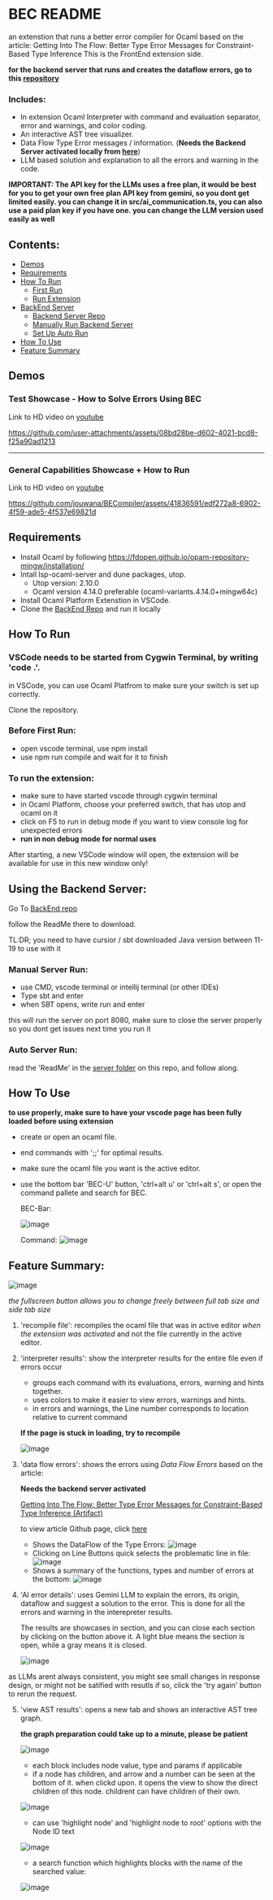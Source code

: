 # BEC README

an extenstion that runs a better error compiler for Ocaml based on the article: Getting Into The Flow: Better Type Error Messages for Constraint-Based Type Inference 
This is the FrontEnd extension side.

**for the backend server that runs and creates the dataflow errors, go to this [repository](https://github.com/RazanDally/BECompiler/)**

### Includes:
- In extension Ocaml Interpreter with command and evaluation separator, error and warnings, and color coding.
- An interactive AST tree visualizer.
- Data Flow Type Error messages / information. (**Needs the Backend Server activated locally from [here](https://github.com/RazanDally/BECompiler/)**)
- LLM based solution and explanation to all the errors and warning in the code.

**IMPORTANT: The API key for the LLMs uses a free plan, it would be best for you to get your own free plan API key from gemini, so you dont get limited easily. you can change it in src/ai_communication.ts,
you can also use a paid plan key if you have one. you can change the LLM version used easily as well**

## Contents:
- [Demos](https://github.com/jouwana/BECompiler?tab=readme-ov-file#demo)
- [Requirements](https://github.com/jouwana/BECompiler?tab=readme-ov-file#requirements)
- [How To Run](https://github.com/jouwana/BECompiler?tab=readme-ov-file#how-to-run)
   - [First Run](https://github.com/jouwana/BECompiler?tab=readme-ov-file#before-first-run)
   - [Run Extension](https://github.com/jouwana/BECompiler?tab=readme-ov-file#to-run-the-extension)
- [BackEnd Server](https://github.com/jouwana/BECompiler?tab=readme-ov-file#using-the-backend-server)
   - [Backend Server Repo](https://github.com/RazanDally/BECompiler/)
   - [Manually Run Backend Server](https://github.com/jouwana/BECompiler?tab=readme-ov-file#manual-server-run)
   - [Set Up Auto Run](https://github.com/jouwana/BECompiler/tree/main/server#this-is-a-placeholder-folder-for-the-server)
- [How To Use](https://github.com/jouwana/BECompiler?tab=readme-ov-file#how-to-use)
- [Feature Summary](https://github.com/jouwana/BECompiler?tab=readme-ov-file#feature-summary)


## Demos

### Test Showcase - How to Solve Errors Using BEC
Link to HD video on [youtube](https://youtu.be/7G8k5g0dTT8)

https://github.com/user-attachments/assets/08bd28be-d602-4021-bcd8-f25a90ad1213

<hr>

### General Capabilities Showcase + How to Run
Link to HD video on [youtube](https://youtu.be/g48E55Rzq2Y)

https://github.com/jouwana/BECompiler/assets/41836591/edf272a8-6902-4f59-ade5-4f537e69821d



## Requirements

- Install Ocaml by following https://fdopen.github.io/opam-repository-mingw/installation/
- Intall lsp-ocaml-server and dune packages,  utop. 
  * Utop version: 2.10.0
  * Ocaml version 4.14.0 preferable (ocaml-variants.4.14.0+mingw64c)
- Install Ocaml Platform Extenstion in VSCode.
- Clone the [BackEnd Repo](https://github.com/RazanDally/BECompiler/) and run it locally
  

## How To Run

### VSCode needs to be started from Cygwin Terminal, by writing 'code .'.

in VSCode, you can use Ocaml Platfrom to make sure your switch is set up correctly.

Clone the repository.

### Before First Run:
* open vscode terminal, use npm install
* use npm run compile and wait for it to finish

### To run the extension:
* make sure to have started vscode through cygwin terminal
* in Ocaml Platform, choose your preferred switch, that has utop and ocaml on it
* click on F5 to run in debug mode if you want to view console log for unexpected errors
* **run in non debug mode for normal uses**

After starting, a new VSCode window will open, the extension will be available for use in this new window only!

## Using the Backend Server:
Go To [BackEnd repo](https://github.com/RazanDally/BECompiler/)

follow the ReadMe there to download.

TL:DR; you need to have cursior / sbt downloaded
Java version between 11-19 to use with it

### Manual Server Run:
* use CMD, vscode terminal or intellij terminal (or other IDEs)
* Type sbt and enter
* when SBT opens, write run and enter

this will run the server on port 8080, make sure to close the server properly so you dont get issues next time you run it

### Auto Server Run:
read the 'ReadMe' in the [server folder](https://github.com/jouwana/BECompiler/tree/main/server) on this repo, and follow along.

## How To Use

**to use properly, make sure to have your vscode page has been fully loaded before using extension**

* create or open an ocaml file.
* end commands with ';;' for optimal results.
* make sure the ocaml file you want is the active editor.
* use the bottom bar 'BEC-U' button, 'ctrl+alt u' or 'ctrl+alt s', or open the command pallete and search for BEC.

  BEC-Bar:
  
  ![image](https://github.com/jouwana/BECompiler/assets/41836591/fd7c32b9-af26-4a07-a740-92de3710c816)

  Command:
  ![image](https://github.com/jouwana/BECompiler/assets/41836591/9f796b68-a129-4ac1-982c-0569d8e46903)


## Feature Summary:

  ![image](https://github.com/jouwana/BECompiler/assets/41836591/59bce4f4-dc05-4f5b-9a60-22eeee1a9b89)
  

*the fullscreen button allows you to change freely between full tab size and side tab size*




1. 'recompile file': recompiles the ocaml file that was in active editor *when the extension was activated* and not
    the file currently in the active editor.

2. 'interpreter results': show the interpreter results for the entire file even if errors occur
   * groups each command with its evaluations, errors, warning and hints together.
   * uses colors to make it easier to view errors, warnings and hints.
   * in errors and warnings, the Line number corresponds to location relative to current command
   
    **If the page is stuck in loading, try to recompile**

     ![image](https://github.com/jouwana/BECompiler/assets/41836591/15bb1da4-9816-43f0-a062-7491a8c8b996)

3. 'data flow errors': shows the errors using *Data Flow Errors* based on the article:

   **Needs the backend server activated**
   
   [Getting Into The Flow: Better Type Error Messages for Constraint-Based Type Inference (Artifact)](https://dl.acm.org/doi/10.1145/3622812)

    to view article Github page, click [here](https://github.com/hkust-taco/hmloc/tree/main)

    * Shows the DataFlow of the Type Errors:
      ![image](https://github.com/user-attachments/assets/c315d1f7-11ea-4aea-b7dd-2cba1efc8aae)
    * Clicking on Line Buttons quick selects the problematic line in file:
      ![image](https://github.com/user-attachments/assets/245dd346-9f00-4ce4-8d2c-8d7684134425)
    * Shows a summary of the functions, types and number of errors at the bottom:
      ![image](https://github.com/user-attachments/assets/fde459c3-a348-4a9d-a1ef-7d2de5ff54e4)



5. 'AI error details': uses Gemini LLM to explain the errors, its origin, dataflow and suggest a solution to the error.
   This is done for all the errors and warning in the interepreter results.


   The results are showcases in section, and you can close each section by clicking on the button above it.
   A light blue means the section is open, while a gray means it is closed.
   
    ![image](https://github.com/jouwana/BECompiler/assets/41836591/3b884d3e-a368-4fa5-a55f-293a9ea68b48)

  as LLMs arent always consistent, you might see small changes in response design, or might not be satified with resutls
  if so, click the 'try again' button to rerun the request.

5. 'view AST results': opens a new tab and shows an interactive AST tree graph.

   **the graph preparation could take up to a minute, please be patient**

     ![image](https://github.com/jouwana/BECompiler/assets/41836591/ab126581-e591-48f8-9d37-55257086b4fd)

   * each block includes node value, type and params if applicable
   * if a node has children, and arrow and a number can be seen at the bottom of it.
     when clickd upon. it opens the view to show the direct children of this node.
     childrent can have children of their own.

    ![image](https://github.com/jouwana/BECompiler/assets/41836591/197210e1-69a8-444a-8f0b-6d2dde82118e)

   * can use 'highlight node' and 'highlight node to root' options with the Node ID text
    
    ![image](https://github.com/jouwana/BECompiler/assets/41836591/10f327b9-dd3b-4029-91ce-d41201ebe303)

   * a search function which highlights blocks with the name of the searched value:
    
    ![image](https://github.com/jouwana/BECompiler/assets/41836591/818f9e24-05d7-479d-a8e8-6c1563ed036f)







